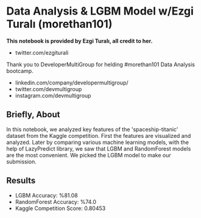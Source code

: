 # Data Analysis & LGBM Model w/Ezgi Turalı (morethan101)
**This notebook is provided by Ezgi Turalı, all credit to her.**
* twitter.com/ezgiturali

Thank you to DeveloperMultiGroup for helding #morethan101 Data Analysis bootcamp.
* linkedin.com/company/developermultigroup/
* twitter.com/devmultigroup
* instagram.com/devmultigroup

## Briefly, About
In this notebook, we analyzed key features of the 'spaceship-titanic' dataset from the Kaggle competition. First the features are visualized and analyzed. Later by comparing various machine learning models, with the help of LazyPredict library, we saw that LGBM and RandomForest models are the most convenient. We picked the LGBM model to make our submission.

## Results
* LGBM Accuracy: %81.08
* RandomForest Accuracy: %74.0
* Kaggle Competition Score: 0.80453
